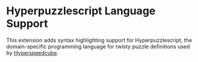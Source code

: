 # Hyperpuzzlescript Language Support

This extension adds syntax highlighting support for Hyperpuzzlescript, the domain-specific programming language for twisty puzzle definitions used by [Hyperspeedcube](https://ajfarkas.dev/projects/hyperspeedcube/).
